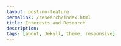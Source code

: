 ```yaml
---
layout: post-no-feature
permalink: /research/index.html
title: Interests and Research
description: 
tags: [about, Jekyll, theme, responsive]
---
```


